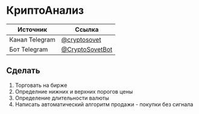 # КриптоАнализ

Источник | Ссылка
---|---
Канал Telegram | [@cryptosovet](https://t.me/cryptosovet)
Бот Telegram | [@CryptoSovetBot](https://t.me/CryptoSovetBot)

Сделать
---
1. Торговать на бирже
10. Определние нижних и верхних порогов цены
11. Определение длительности валюты
4. Написать автоматический алгоритм продажи - покупки без сигнала
